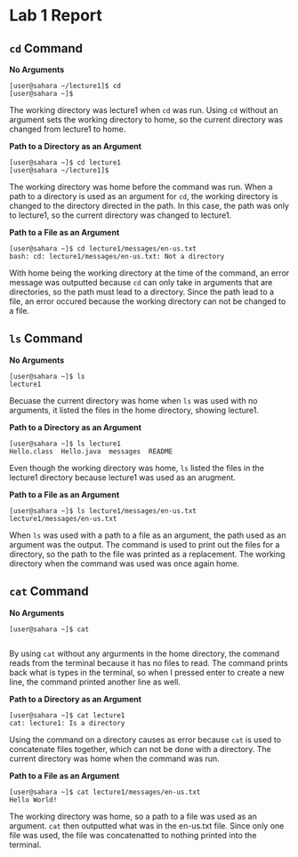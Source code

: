 # Lab 1 Report

## `cd` Command

**No Arguments**
```
[user@sahara ~/lecture1]$ cd
[user@sahara ~]$
```
The working directory was lecture1 when `cd` was run. Using `cd` without an argument sets the working directory to home, so the current directory was changed from lecture1 to home.

**Path to a Directory as an Argument**
```
[user@sahara ~]$ cd lecture1
[user@sahara ~/lecture1]$
```
The working directory was home before the command was run. When a path to a directory is used as an argument for `cd`, the working directory is changed to the directory directed in the path. In this case, the path was only to lecture1, so the current directory was changed to lecture1.

**Path to a File as an Argument**
```
[user@sahara ~]$ cd lecture1/messages/en-us.txt
bash: cd: lecture1/messages/en-us.txt: Not a directory
```
With home being the working directory at the time of the command, an error message was outputted because `cd` can only take in arguments that are directories, so the path must lead to a directory. Since the path lead to a file, an error occured because the working directory can not be changed to a file.

## `ls` Command

**No Arguments**
```
[user@sahara ~]$ ls
lecture1
```
Becuase the current directory was home when `ls` was used with no arguments, it listed the files in the home directory, showing lecture1.

**Path to a Directory as an Argument**
```
[user@sahara ~]$ ls lecture1
Hello.class  Hello.java  messages  README
```
Even though the working directory was home, `ls` listed the files in the lecture1 directory because lecture1 was used as an arugment.

**Path to a File as an Argument**
```
[user@sahara ~]$ ls lecture1/messages/en-us.txt
lecture1/messages/en-us.txt
```
When `ls` was used with a path to a file as an argument, the path used as an argument was the output. The command is used to print out the files for a directory, so the path to the file was printed as a replacement. The working directory when the command was used was once again home.

## `cat` Command

**No Arguments**
```
[user@sahara ~]$ cat


```
By using `cat` without any argurments in the home directory, the command reads from the terminal because it has no files to read. The command prints back what is types in the terminal, so when I pressed enter to create a new line, the command printed another line as well.

**Path to a Directory as an Argument**
```
[user@sahara ~]$ cat lecture1
cat: lecture1: Is a directory
```
Using the command on a directory causes as error because `cat` is used to concatenate files together, which can not be done with a directory. The current directory was home when the command was run.

**Path to a File as an Argument**
```
[user@sahara ~]$ cat lecture1/messages/en-us.txt
Hello World!
```
The working directory was home, so a path to a file was used as an argument. `cat` then outputted what was in the en-us.txt file. Since only one file was used, the file was concatenatted to nothing printed into the terminal.







